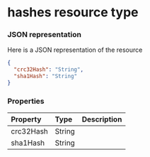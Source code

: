 # hashes resource type



### JSON representation

Here is a JSON representation of the resource

```json
{
  "crc32Hash": "String",
  "sha1Hash": "String"
}

```
### Properties
| Property	   | Type	|Description|
|:---------------|:--------|:----------|
|crc32Hash|String||
|sha1Hash|String||

<!-- uuid: 79b80ff3-27dd-4d2b-8ed4-c5e5748bcebb
2015-10-09 18:31:37 UTC -->